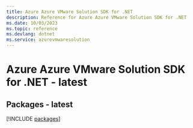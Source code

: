 ```yaml
---
title: Azure Azure VMware Solution SDK for .NET
description: Reference for Azure Azure VMware Solution SDK for .NET
ms.date: 10/03/2023
ms.topic: reference
ms.devlang: dotnet
ms.service: azurevmwaresolution
---
```

# Azure Azure VMware Solution SDK for .NET - latest
## Packages - latest
[!INCLUDE [packages](azure-vmware-solution-index.md)]